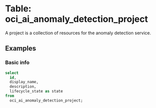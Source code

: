 # Table: oci_ai_anomaly_detection_project

A project is a collection of resources for the anomaly detection service.

## Examples

### Basic info

```sql
select
  id,
  display_name,
  description,
  lifecycle_state as state 
from
  oci_ai_anomaly_detection_project;
```
